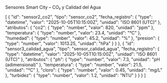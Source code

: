 Sensores Smart City – CO₂ y Calidad del Agua

[
  {
    "id": "sensor2_co2",
    "tipo": "sensor_co2",
    "fecha_registro": {
      "type": "datetime",
      "valor": "2025-10-05T10:15:00Z",
      "unidad": "ISO 8601 (UTC)"
    },
    "atributos": {
      "co2": {
        "type": "number",
        "valor": 820,
        "unidad": "ppm"
      },
      "temperatura": {
        "type": "number",
        "valor": 23.4,
        "unidad": "°C"
      },
      "humedad": {
        "type": "number",
        "valor": 45.2,
        "unidad": "%"
      },
      "presion": {
        "type": "number",
        "valor": 1013.25,
        "unidad": "hPa"
      }
    }
  },
  {
    "id": "sensor3_calidad_agua",
    "tipo": "sensor_calidad_agua",
    "fecha_registro": {
      "type": "datetime",
      "valor": "2025-10-05T10:15:00Z",
      "unidad": "ISO 8601 (UTC)"
    },
    "atributos": {
      "ph": {
        "type": "number",
        "valor": 7.3,
        "unidad": "pH (adimensional)"
      },
      "temperatura": {
        "type": "number",
        "valor": 21.5,
        "unidad": "°C"
      },
      "cloro": {
        "type": "number",
        "valor": 0.45,
        "unidad": "mg/L"
      },
      "turbidez": {
        "type": "number",
        "valor": 1.2,
        "unidad": "NTU"
      }
    }
  }
]

